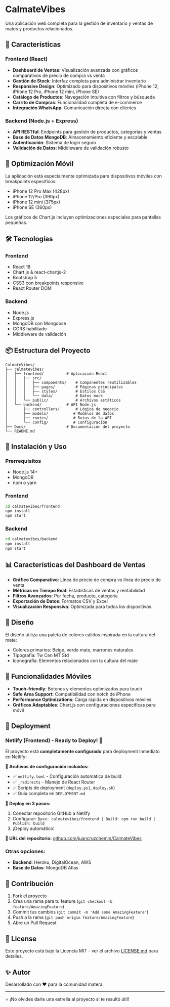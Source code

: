 # CalmateVibes

Una aplicación web completa para la gestión de inventario y ventas de mates y productos relacionados.

## 🚀 Características

### Frontend (React)
- **Dashboard de Ventas**: Visualización avanzada con gráficos comparativos de precio de compra vs venta
- **Gestión de Stock**: Interfaz completa para administrar inventario
- **Responsive Design**: Optimizado para dispositivos móviles (iPhone 12, iPhone 12 Pro, iPhone 12 mini, iPhone SE)
- **Catálogo de Productos**: Navegación intuitiva con filtros y búsqueda
- **Carrito de Compras**: Funcionalidad completa de e-commerce
- **Integración WhatsApp**: Comunicación directa con clientes

### Backend (Node.js + Express)
- **API RESTful**: Endpoints para gestión de productos, categorías y ventas
- **Base de Datos MongoDB**: Almacenamiento eficiente y escalable
- **Autenticación**: Sistema de login seguro
- **Validación de Datos**: Middleware de validación robusto

## 📱 Optimización Móvil

La aplicación está especialmente optimizada para dispositivos móviles con breakpoints específicos:
- iPhone 12 Pro Max (428px)
- iPhone 12/Pro (390px) 
- iPhone 12 mini (375px)
- iPhone SE (360px)

Los gráficos de Chart.js incluyen optimizaciones especiales para pantallas pequeñas.

## 🛠️ Tecnologías

### Frontend
- React 18
- Chart.js & react-chartjs-2
- Bootstrap 5
- CSS3 con breakpoints responsive
- React Router DOM

### Backend
- Node.js
- Express.js
- MongoDB con Mongoose
- CORS habilitado
- Middleware de validación

## 📦 Estructura del Proyecto

```
CalmateVibes/
├── calmatevibes/
│   ├── frontend/          # Aplicación React
│   │   ├── src/
│   │   │   ├── components/    # Componentes reutilizables
│   │   │   ├── pages/         # Páginas principales
│   │   │   ├── styles/        # Estilos CSS
│   │   │   └── data/          # Datos mock
│   │   └── public/            # Archivos estáticos
│   └── backend/           # API Node.js
│       ├── controllers/       # Lógica de negocio
│       ├── models/           # Modelos de datos
│       ├── routes/           # Rutas de la API
│       └── config/           # Configuración
├── Docs/                  # Documentación del proyecto
└── README.md
```

## 🚀 Instalación y Uso

### Prerrequisitos
- Node.js 14+
- MongoDB
- npm o yarn

### Frontend
```bash
cd calmatevibes/frontend
npm install
npm start
```

### Backend
```bash
cd calmatevibes/backend
npm install
npm start
```

## 📊 Características del Dashboard de Ventas

- **Gráfico Comparativo**: Línea de precio de compra vs línea de precio de venta
- **Métricas en Tiempo Real**: Estadísticas de ventas y rentabilidad
- **Filtros Avanzados**: Por fecha, producto, categoría
- **Exportación de Datos**: Formatos CSV y Excel
- **Visualización Responsiva**: Optimizada para todos los dispositivos

## 🎨 Diseño

El diseño utiliza una paleta de colores cálidos inspirada en la cultura del mate:
- Colores primarios: Beige, verde mate, marrones naturales
- Tipografía: Tw Cen MT Std
- Iconografía: Elementos relacionados con la cultura del mate

## 📱 Funcionalidades Móviles

- **Touch-friendly**: Botones y elementos optimizados para touch
- **Safe Area Support**: Compatibilidad con notch de iPhone
- **Performance Optimizations**: Carga rápida en dispositivos móviles
- **Gráficos Adaptables**: Chart.js con configuraciones específicas para móvil

## 🚀 Deployment

### Netlify (Frontend) - Ready to Deploy! 🎉

El proyecto está **completamente configurado** para deployment inmediato en Netlify:

**📁 Archivos de configuración incluidos:**
- ✅ `netlify.toml` - Configuración automática de build
- ✅ `_redirects` - Manejo de React Router
- ✅ Scripts de deployment (`deploy.ps1`, `deploy.sh`)
- ✅ Guía completa en `DEPLOYMENT.md`

**🚀 Deploy en 3 pasos:**
1. Conectar repositorio GitHub a Netlify
2. Configurar: `Base: calmatevibes/frontend | Build: npm run build | Publish: build`
3. ¡Deploy automático!

**🔗 URL del repositorio:** [github.com/juancruzchemin/CalmateVibes](https://github.com/juancruzchemin/CalmateVibes)

### Otras opciones:
- **Backend**: Heroku, DigitalOcean, AWS
- **Base de Datos**: MongoDB Atlas

## 🤝 Contribución

1. Fork el proyecto
2. Crea una rama para tu feature (`git checkout -b feature/AmazingFeature`)
3. Commit tus cambios (`git commit -m 'Add some AmazingFeature'`)
4. Push a la rama (`git push origin feature/AmazingFeature`)
5. Abre un Pull Request

## 📝 License

Este proyecto está bajo la Licencia MIT - ver el archivo [LICENSE.md](LICENSE.md) para detalles.

## ✨ Autor

Desarrollado con ❤️ para la comunidad matera.

---

⭐ ¡No olvides darle una estrella al proyecto si te resultó útil!